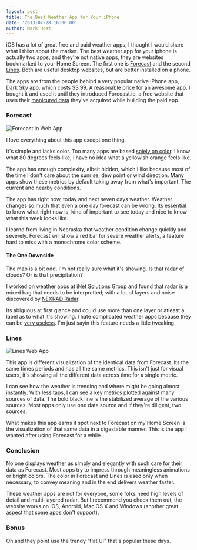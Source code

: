 ```yaml
---
layout: post
title: The Best Weather App for Your iPhone
date: '2013-07-28 16:00:00'
author: Mark Host
---
```


iOS has a lot of great free and paid weather apps, I thought I would share what I thikn about the market.  The best weather app for your iphone is actually two apps, and they're not native apps, they are websites bookmarked to your Home Screen.  The first one is [Forecast](http://forecast.io) and the second [Lines](http://forecast.io/lines).  Both are useful desktop websites, but are better installed on a phone.

The apps are from the people behind a very popular native iPhone app, [Dark Sky app](http://darkskyapp.com/), which costs $3.99.  A reasonable price for an awesome app.  I bought it and used it until they introduced Forecast.io, a free website that uses their [manicured data](https://developer.forecast.io/) they've acquired while building the paid app.


### Forecast

![Forecast.io Web App](/content/images/2014/Jan/01-1.png)

I love everything about this app except one thing.

It's simple and lacks color.  Too many apps are based [solely on color](http://thisissolar.com/).  I know what 80 degrees feels like, I have no idea what a yellowish orange feels like.

The app has enough complexity, albeit hidden, which I like because most of the time I don't care about the sunrise, dew point or wind direction.  Many apps show these metrics by default taking away from what's important.  The current and nearby conditions.

The app has right now, today and next seven days weather.  Weather changes so much that even a one day forecast can be wrong.  Its essential to know what right now is, kind of important to see today and nice to know what this week looks like.

I learnd from living in Nebraska that weather condition change quickly and severely.  Forecast will show a red bar for severe weather alerts, a feature hard to miss with a monochrome color scheme.  

#### The One Downside

The map is a bit odd, I'm not really sure what it's showing.  Is that radar of clouds? Or is that precipitation?

I worked on weather apps at [iNet Solutions Group](http://inetsgi.com) and found that radar is a mixed bag that needs to be interpretted; with a lot of layers and noise discovered by [NEXRAD Radar](http://en.wikipedia.org/wiki/NEXRA).  

Its abiguous at first glance and could use more than one layer or atleast a label as to what it's showing.  I hate complicated weather apps because they can be [very useless](https://itunes.apple.com/us/app/yahoo!-weather/id628677149?mt=8).  I'm just sayin this feature needs a little tweaking.

### Lines

![Lines Web App](/content/images/2014/Jan/02.png)

This app is different visualization of the identical data from Forecast.  Its the same times periods and has all the same metrics.  This isn't just for visual users, it's showing all the different data across time for a single metric.  

I can see how the weather is trending and where might be going almost instantly.  With less taps, I can see a key metrics plotted against many sources of data.  The bold black line is the stabilized average of the various sources.  Most apps only use one data source and if they're diligent, two sources.   

What makes this app earns it spot next to Forecast on my Home Screen is the visualization of that same data in a digestable manner.  This is the app I wanted after using Forecast for a while. 

### Conclusion

No one displays weather as simply and elegantly with such care for their data as Forecast.  Most apps try to impress through meaningless animations or bright colors.  The color in Forecast and Lines is used only when necessary, to convey meaning and in the end delivers weather faster.

These weather apps are not for everyone, some folks need high levels of detail and multi-layered radar.  But I recommend you check them out, the website works on iOS, Android, Mac OS X and Windows (another great aspect that some apps don't support).

### Bonus

Oh and they point use the trendy "flat UI" that's popular these days.